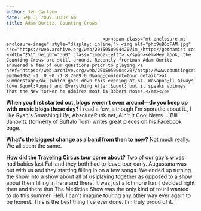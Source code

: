 ```yaml
---
author: Jen Carlson
date: Sep 3, 2009 10:07 am
title: Adam Duritz, Counting Crows
---
```


	
										<p><span class="mt-enclosure mt-enclosure-image" style="display: inline;"> <img alt="php9uB6qFAM.jpg" src="https://web.archive.org/web/20150509044207im_/http://gothamist.com/attachments/arts_jen/php9uB6qFAM.jpg" width="251" height="350" class="image-left"> </span><em>Hey look, the Counting Crows are still around. Recently frontman Adam Duritz answered a few of our questions prior to playing <a href="https://web.archive.org/web/20150509044207/http://www.countingcrows.com/?em16=1062_-1__0_~0_-1_8_2009_0_0&amp;content=tour_detail">at Summerstage</a> (which goes down this evening at 6). We&apos;ll always love &quot;August and Everything After,&quot; but it speaks volumes that the New Yorker he admires most is Robert Moses.</em></p>

<p><strong>When you first started out, blogs weren&apos;t even around&#x2014;do you keep up with music blogs these day?</strong> I read a few, although I&apos;m sporadic about it., I like Ryan&apos;s Smashing Life, AbsolutePunk.net, Ain&apos;t It Cool News ... Bill Janovitz (formerly of Buffalo Tom) writes great pieces on his Facebook page.</p>

<p><strong>What&apos;s the biggest change as a band from then to now?</strong> Not much really. We all seem the same.</p>

<p><strong>How did the Traveling Circus tour come about?</strong> Two of our guy&apos;s wives had babies last Fall and they both had to leave tour early. Augustana was out with us and they starting filling in on a few songs. We ended up turning the show into a show about all of us playing together as opposed to a show about them filling in here and there. It was just a lot more fun. I decided right then and there that The Medicine Show was the only kind of tour I wanted to do this summer. Hell, I can&apos;t imagine touring any other way ever again to be honest. This is the best thing I&apos;ve ever done. I&apos;m truly proud of it.</p>					
										
									
				